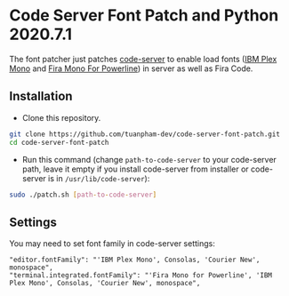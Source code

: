 # Code Server Font Patch and Python 2020.7.1

The font patcher just patches [code-server](https://github.com/cdr/code-server) to enable load fonts ([IBM Plex Mono](https://github.com/IBM/plex) and [Fira Mono For Powerline](https://github.com/powerline/fonts)) in server as well as Fira Code.

## Installation

- Clone this repository.

```bash
git clone https://github.com/tuanpham-dev/code-server-font-patch.git
cd code-server-font-patch
```

- Run this command (change `path-to-code-server` to your code-server path, leave it empty if you install code-server from installer or code-server is in `/usr/lib/code-server`):

```bash
sudo ./patch.sh [path-to-code-server]
```

## Settings

You may need to set font family in code-server settings:

```
"editor.fontFamily": "'IBM Plex Mono', Consolas, 'Courier New', monospace",
"terminal.integrated.fontFamily": "'Fira Mono for Powerline', 'IBM Plex Mono', Consolas, 'Courier New', monospace",
```
